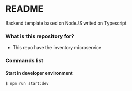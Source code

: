# README #

Backend template based on NodeJS writed on Typescript

### What is this repository for? ###

* This repo have the inventory microservice

### Commands list ###

#### Start in developer environment ####
```
$ npm run start:dev
```

